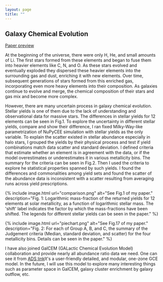 ```yaml
---
layout: page
title: ""
---
```


## Galaxy Chemical Evolution

[Paper preview](/../files/Yields_NuPyCEE.pdf)

At the beginning of the universe, there were only H, He, and small amounts of Li. The first stars formed from these elements and began to fuse them into heavier elements like C, N, and O. As these stars evolved and eventually exploded they dispersed these heavier elements into the surrounding gas and dust, enriching it with new elements. Over time, subsequent generations of stars formed from this enriched gas, incorporating even more heavy elements into their composition. As galaxies continue to evolve and merge, the chemical composition of their stars and gas mix and become more complex. 

However, there are many uncertain process in galaxy chemical evolution. Stellar yields is one of them due to the lack of understanding and observational data for massive stars. The differences in stellar yields for 12 elements can be seen in Fig.1. To explore the uncertainty in different stellar yields, compare and show their difference, I ran fixed Milky-Way-like parametrization of NuPyCEE simulation with stellar yields as the only variable. To explain the scatter existed in stellar abundance especially in halo stars, I grouped the yields by their physical process and test if yield combinations match data scatter and standard deviation. I defined criteria that estimate whether an element is in agreement with the data, or if the model overestimates or underestimates it in various metallicity bins. The summary for the criteria can be seen in Fig.2. Then I used the criteria to explore he statistical properties spanned by such yields. I found the differences and commonalities among yield sets and found the scatter of the abundance
data is inconsistent with a scatter resulting from averaging runs across yield prescriptions.

{% include image.html url="comparison.png" alt="See Fig.1 of my paper." description="Fig. 1: Logarithmic mass-fraction of the returned yields for 12 elements at solar metallicity, as a function of logarithmic stellar mass. The 'shift' label indicates the factor by which the mass-fractions have been shifted. The legends for different stellar yields can be seen in the paper." %}

{% include image.html url="piechart.png" alt="See Fig.17 of my paper." description="Fig. 2: For each of Group A, B, and C, the summary of the Judgement criteria (Median, standard deviation, and scatter) for the four metallicity bins. Details can be seen in the paper." %}

I have also joined GalCEM (GALactic Chemical Evolution Model) collaboration and provide nearly all abundance ratio data we need. One can see it from [ADS link](https://ui.adsabs.harvard.edu/abs/2023ApJS..264...44G/abstract)It's a user-friendly detailed, and modular, one-zone GCE model. In the future, I will use this model to explore many interesting things such as parameter space in GalCEM, galaxy cluster enrichment by galaxy outflow, etc.
